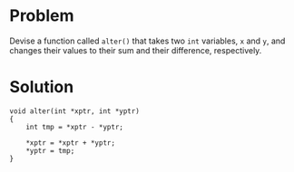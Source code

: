 # Problem
Devise a function called `alter()` that takes two `int` variables, `x` and `y`, and changes their values to their sum and their difference, respectively.
# Solution
```
void alter(int *xptr, int *yptr)
{
    int tmp = *xptr - *yptr;
    
    *xptr = *xptr + *yptr;
    *yptr = tmp;
}
```